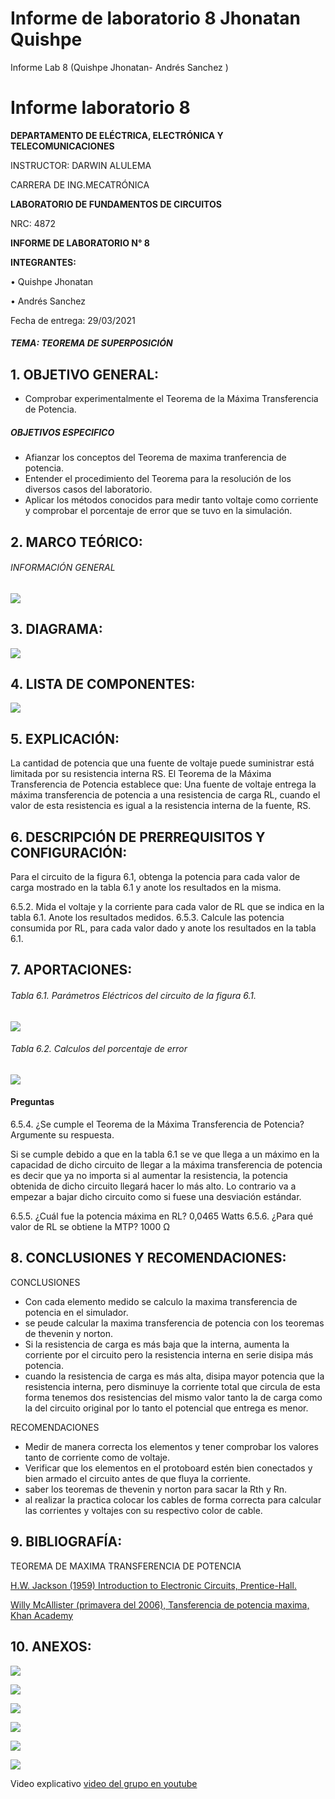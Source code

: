# Informe de laboratorio 8 Jhonatan Quishpe 
Informe Lab 8 (Quishpe Jhonatan- Andrés Sanchez )
# Informe laboratorio 8

**DEPARTAMENTO DE ELÉCTRICA, ELECTRÓNICA Y TELECOMUNICACIONES**

INSTRUCTOR: DARWIN ALULEMA

CARRERA DE ING.MECATRÓNICA

**LABORATORIO DE FUNDAMENTOS DE CIRCUITOS**

NRC: 4872

**INFORME DE LABORATORIO N° 8**

**INTEGRANTES:**

•	 Quishpe Jhonatan

•	 Andrés Sanchez


Fecha de entrega: 29/03/2021




##### TEMA: TEOREMA DE SUPERPOSICIÓN

## 1.	OBJETIVO GENERAL:  
- Comprobar experimentalmente el Teorema de la Máxima Transferencia de Potencia.

##### OBJETIVOS ESPECIFICO
- Afianzar los conceptos del Teorema de maxima tranferencia de potencia.
- Entender el procedimiento del Teorema  para la resolución de los diversos casos del laboratorio.
- Aplicar los métodos conocidos para medir tanto voltaje como corriente y comprobar el porcentaje de error que se tuvo en la simulación.


## 2.	MARCO TEÓRICO: 
###### INFORMACIÓN GENERAL

![](https://fotos.subefotos.com/eaddb68b7e59f100f63eb53b41222f00o.jpg)



## 3.	DIAGRAMA: 

![](https://fotos.subefotos.com/804c531b0d08fbf1159dd3b935fb1354o.jpg)


## 4.	LISTA DE COMPONENTES: 
![](https://fotos.subefotos.com/583a2e6366596fc48462ad5cb2cb0063o.jpg)


## 5.	EXPLICACIÓN: 
La cantidad de potencia que una fuente de voltaje puede suministrar está limitada por su resistencia interna RS.
El Teorema de la Máxima Transferencia de Potencia establece que:
Una fuente de voltaje entrega la máxima transferencia de potencia a una resistencia de carga RL, cuando el valor de esta resistencia es igual a la resistencia interna de la fuente, RS.


## 6.	DESCRIPCIÓN DE PRERREQUISITOS Y CONFIGURACIÓN: 
Para el circuito de la figura 6.1, obtenga la potencia para cada valor de carga mostrado en la tabla 6.1 y anote los resultados en la misma.

6.5.2. Mida el voltaje y la corriente para cada valor de RL que se indica en la tabla 6.1. Anote los resultados medidos.
6.5.3. Calcule las potencia consumida por RL, para cada valor dado y anote los resultados en la tabla 6.1.



## 7.	APORTACIONES: 

###### Tabla 6.1. Parámetros Eléctricos del circuito de la figura 6.1.



![](https://fotos.subefotos.com/92e729b6692e4923df490437e64a0a6ao.jpg)


###### Tabla 6.2. Calculos del porcentaje de error

![](https://fotos.subefotos.com/fca5f7dbcdfa6ed4f2e11569d872d3a6o.jpg)


#### Preguntas
6.5.4. ¿Se cumple el Teorema de la Máxima Transferencia de Potencia? Argumente su respuesta.

Si se cumple debido a que en la tabla 6.1 se ve que llega a un máximo en la capacidad de dicho circuito de llegar a la máxima transferencia de potencia es decir que ya no importa si al aumentar la resistencia, la potencia obtenida de dicho circuito llegará hacer lo más alto. Lo contrario va a empezar a bajar dicho circuito como si fuese una desviación estándar.

6.5.5. ¿Cuál fue la potencia máxima en RL? 0,0465 Watts
6.5.6. ¿Para qué valor de RL se obtiene la MTP? 1000 Ω

## 8.	CONCLUSIONES Y RECOMENDACIONES: 

CONCLUSIONES 
-  Con cada elemento medido se calculo la maxima transferencia de potencia en el simulador.
- se peude calcular la maxima transferencia de potencia con los teoremas de thevenin y norton.
- Si la resistencia de carga es más baja que la interna, aumenta la corriente por el circuito pero la resistencia interna en serie disipa más potencia. 
- cuando la resistencia de carga es más alta, disipa mayor potencia que la resistencia interna, pero disminuye la corriente total que circula de esta forma tenemos dos resistencias del mismo valor tanto la de carga como la del circuito original  por lo tanto  el potencial que entrega es menor.

RECOMENDACIONES 
- Medir de manera correcta los elementos y tener comprobar los valores tanto de corriente como de voltaje.
- Verificar que los elementos en el protoboard estén bien conectados y bien armado el circuito antes de que fluya la corriente.
- saber los teoremas de thevenin y norton para sacar la Rth y Rn.
- al realizar la practica colocar los cables de forma correcta para calcular las corrientes y voltajes con su respectivo color de cable.

## 9.	BIBLIOGRAFÍA: 

TEOREMA DE MAXIMA TRANSFERENCIA DE POTENCIA 

[H.W. Jackson (1959) Introduction to Electronic Circuits, Prentice-Hall.](https://es.wikipedia.org/wiki/Teorema_de_m%C3%A1xima_potencia#:~:text=En%20ingenier%C3%ADa%20el%C3%A9ctrica%2C%20electricidad%20y,a%20la%20resistencia%20de%20fuente.)

[Willy McAllister (primavera del 2006), Tansferencia de potencia maxima, Khan Academy](https://lafisicayquimica.com/teorema-de-transferencia-de-potencia-maxima/)


## 10.	ANEXOS: 

![](https://fotos.subefotos.com/cd92e6a61bd117e489a0b53f2c44c7b2o.jpg)

![](https://fotos.subefotos.com/93e1694c708fb4250bd3303f2195cebeo.jpg)

![](https://fotos.subefotos.com/c56c179e704ce6863fc8d4b1e4a2232eo.jpg)

![](https://fotos.subefotos.com/e88dad33544edcde50c628689931abc4o.jpg)

![](https://fotos.subefotos.com/645b1b61da8228c8f3f4df3956984d25o.jpg)

![](https://fotos.subefotos.com/84813449986b12b66f7c318da43d808co.jpg)


Video explicativo 
[video del grupo en youtube](https://www.youtube.com/watch?v=7b4bbx8dIrA)
